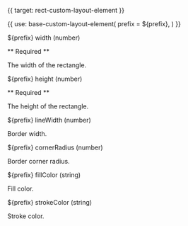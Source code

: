 {{ target: rect-custom-layout-element }}

{{ use: base-custom-layout-element(
    prefix = ${prefix},
) }}

${prefix} width (number) 

** Required **

The width of the rectangle.

${prefix} height (number)

** Required **

The height of the rectangle.

${prefix} lineWidth (number)

Border width.

${prefix} cornerRadius (number)

Border corner radius.

${prefix} fillColor (string)

Fill color.

${prefix} strokeColor (string)

Stroke color.